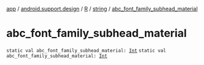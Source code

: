 [app](../../../index.md) / [android.support.design](../../index.md) / [R](../index.md) / [string](index.md) / [abc_font_family_subhead_material](.)

# abc_font_family_subhead_material

`static val abc_font_family_subhead_material: `[`Int`](https://kotlinlang.org/api/latest/jvm/stdlib/kotlin/-int/index.html)
`static val abc_font_family_subhead_material: `[`Int`](https://kotlinlang.org/api/latest/jvm/stdlib/kotlin/-int/index.html)